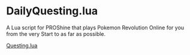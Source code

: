 # DailyQuesting.lua
A Lua script for PROShine that plays Pokemon Revolution Online for you from the very Start to as far as possible.

[Questing.lua](http://DubsCheckum.github.io/DailyQuesting.lua/)